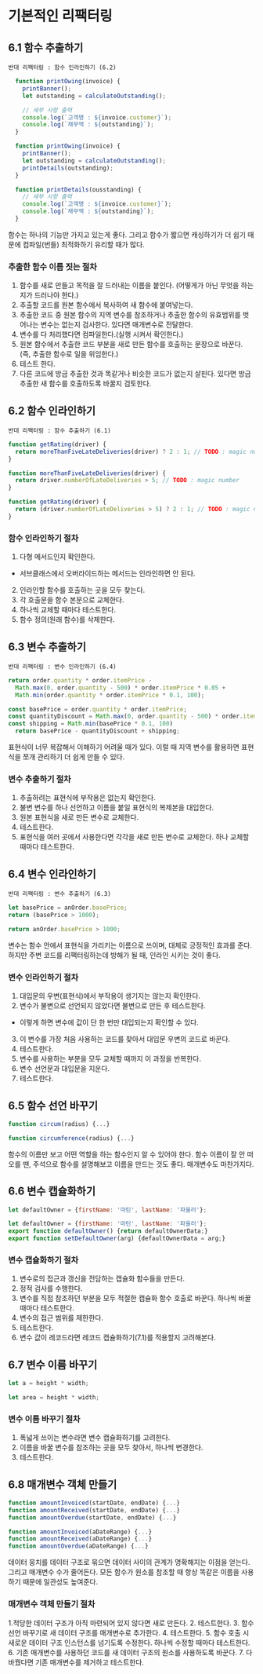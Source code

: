 # 기본적인 리팩터링

## 6.1 함수 추출하기

`반대 리팩터링 : 함수 인라인하기 (6.2)`

```javascript
  function printOwing(invoice) {
    printBanner();
    let outstanding = calculateOutstanding();

    // 세부 사항 출력
    console.log(`고객명 : ${invoice.customer}`);
    console.log(`채무액 : ${outstanding}`);
  }
```

```javascript
  function printOwing(invoice) {
    printBanner();
    let outstanding = calculateOutstanding();
    printDetails(outstanding);
  }

  function printDetails(ousstanding) {
    // 세부 사항 출력
    console.log(`고객명 : ${invoice.customer}`);
    console.log(`채무액 : ${outstanding}`);
  }
```

함수는 하나의 기능만 가지고 있는게 좋다. 그리고 함수가 짧으면 캐싱하기가 더 쉽기 때문에 컴파일(번들) 최적화하기 유리할 때가 많다.

### 추출한 함수 이름 짓는 절차

1. 함수를 새로 만들고 목적을 잘 드러내는 이름을 붙인다. (어떻게가 아닌 무엇을 하는지가 드러나야 한다.)
2. 추출할 코드를 원본 함수에서 복사하여 새 함수에 붙여넣는다.
3. 추출한 코드 중 원본 함수의 지역 변수를 참조하거나 추출한 함수의 유효범위를 벗어나는 변수는 없는지 검사한다. 있다면 매개변수로 전달한다.
4. 변수를 다 처리했다면 컴파일한다.(실행 시켜서 확인한다.)
5. 원본 함수에서 추출한 코드 부분을 새로 만든 함수를 호출하는 문장으로 바꾼다. (즉, 추출한 함수로 일을 위임한다.)
6. 테스트 한다.
7. 다른 코드에 방금 추출한 것과 똑같거나 비슷한 코드가 없는지 살핀다. 있다면 방금 추출한 새 함수를 호출하도록 바꿀지 검토한다.


## 6.2 함수 인라인하기

`반대 리팩터링 : 함수 추출하기 (6.1)`

```javascript
function getRating(driver) {
  return moreThanFiveLateDeliveries(driver) ? 2 : 1; // TODO : magic number 
}

function moreThanFiveLateDeliveries(driver) {
  return driver.numberOfLateDeliveries > 5; // TODO : magic number
}
```

```javascript
function getRating(driver) {
  return (driver.numberOfLateDeliveries > 5) ? 2 : 1; // TODO : magic number 
}
```

### 함수 인라인하기 절차

1. 다형 메서드인지 확인한다.
- 서브클래스에서 오버라이드하는 메서드는 인라인하면 안 된다.
2. 인라인할 함수를 호출하는 곳을 모두 찾는다.
3. 각 호출문을 함수 본문으로 교체한다.
4. 하나씩 교체할 때마다 테스트한다.
5. 함수 정의(원래 함수)를 삭제한다.


## 6.3 변수 추출하기

`반대 리팩터링 : 변수 인라인하기 (6.4)`

```javascript
return order.quantity * order.itemPrice - 
  Math.max(0, order.quantity - 500) * order.itemPrice * 0.05 +
  Math.min(order.quantity * order.itemPrice * 0.1, 100);
```


```javascript
const basePrice = order.quantity * order.itemPrice;
const quantityDiscount = Math.max(0, order.quantity - 500) * order.itemPrice * 0.05;
const shipping = Math.min(basePrice * 0.1, 100)
  return basePrice - quantityDiscount + shipping;
```

표현식이 너무 복잡해서 이해하기 어려울 때가 있다. 이럴 때 지역 변수를 활용하면 표현식을 쪼개 관리하기 더 쉽게 만들 수 있다.

### 변수 추출하기 절차

1. 추출하려는 표현식에 부작용은 없는지 확인한다.
2. 불변 변수를 하나 선언하고 이름을 붙일 표현식의 복제본을 대입한다.
3. 원본 표현식을 새로 만든 변수로 교체한다.
4. 테스트한다.
5. 표현식을 여러 곳에서 사용한다면 각각을 새로 만든 변수로 교체한다. 하나 교체할 때마다 테스트한다.


## 6.4 변수 인라인하기

`반대 리팩터링 : 변수 추출하기 (6.3)`

```javascript
let basePrice = anOrder.basePrice;
return (basePrice > 1000);
```

```javascript
return anOrder.basePrice > 1000;
```

변수는 함수 안에서 표현식을 가리키는 이름으로 쓰이며, 대체로 긍정적인 효과를 준다.
하지만 주변 코드를 리팩터링하는데 방해가 될 때, 인라인 시키는 것이 좋다.

### 변수 인라인하기 절차

1. 대입문의 우변(표현식)에서 부작용이 생기지는 않는지 확인한다.
2. 변수가 불변으로 선언되지 않았다면 불변으로 만든 후 테스트한다.
- 이렇게 하면 변수에 값이 단 한 번만 대입되는지 확인할 수 있다.
3. 이 변수를 가장 처음 사용하는 코드를 찾아서 대입문 우변의 코드로 바꾼다.
4. 테스트한다.
5. 변수를 사용하는 부분을 모두 교체할 때까지 이 과정을 반복한다.
6. 변수 선언문과 대입문을 지운다.
7. 테스트한다.


## 6.5 함수 선언 바꾸기

```javascript
function circum(radius) {...}
```

```javascript
function circumference(radius) {...}
```

함수의 이름만 보고 어떤 역할을 하는 함수인지 알 수 있어야 한다.
함수 이름이 잘 안 떠오를 땐, 주석으로 함수를 설명해보고 이름을 만드는 것도 좋다. 매개변수도 마찬가지다.


## 6.6 변수 캡슐화하기

```javascript
let defaultOwner = {firstName: '마틴', lastName: '파울러'};
```

```javascript
let defaultOwner = {firstName: '마틴', lastName: '파울러'};
export function defaultOwner() {return defaultOwnerData;}
export function setDefaultOwner(arg) {defaultOwnerData = arg;}
```

### 변수 캡슐화하기 절차

1. 변수로의 접근과 갱신을 전담하는 캡슐화 함수들을 만든다.
2. 정적 검사를 수행한다.
3. 변수를 직접 참조하던 부분을 모두 적절한 캡슐화 함수 호출로 바꾼다. 하나씩 바꿀 때마다 테스트한다.
4. 변수의 접근 범위를 제한한다.
5. 테스트한다.
6. 변수 값이 레코드라면 레코드 캡슐화하기(7.1)를 적용할지 고려해본다.

## 6.7 변수 이름 바꾸기

```javascript
let a = height * width;
```

```javascript
let area = height * width;
```


### 변수 이름 바꾸기 절차

1. 폭넓게 쓰이는 변수라면 변수 캡슐화하기를 고려한다.
2. 이름을 바꿀 변수를 참조하는 곳을 모두 찾아서, 하나씩 변경한다.
3. 테스트한다.


## 6.8 매개변수 객체 만들기

```javascript
function amountInvoiced(startDate, endDate) {...}
function amountReceived(startDate, endDate) {...}
function amountOverdue(startDate, endDate) {...}
```

```javascript
function amountInvoiced(aDateRange) {...}
function amountReceived(aDateRange) {...}
function amountOverdue(aDateRange) {...}
```

데이터 뭉치를 데이터 구조로 묶으면 데이터 사이의 관계가 명확해지는 이점을 얻는다.
그리고 매개변수 수가 줄어든다. 모든 함수가 원소를 참조할 때 항상 똑같은 이름을 사용하기 때문에 일관성도 높여준다.


### 매개변수 객체 만들기 절차

1.적당한 데이터 구조가 아직 마련되어 있지 않다면 새로 만든다.
2. 테스트한다.
3. 함수 선언 바꾸기로 새 데이터 구조를 매개변수로 추가한다.
4. 테스트한다.
5. 함수 호출 시 새로운 데이터 구조 인스턴스를 넘기도록 수정한다. 하나씩 수정할 때마다 테스트한다.
6. 기존 매개변수를 사용하던 코드를 새 데이터 구조의 원소를 사용하도록 바꾼다.
7. 다 바꿨다면 기존 매개변수를 제거하고 테스트한다.

